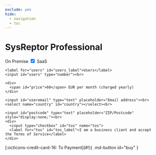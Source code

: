 ```yaml
---
exclude: yes
hide:
  - navigation
  - toc
---
```


<link rel="stylesheet" href="/stylesheets/order.css">
<script src="https://cdn.paddle.com/paddle/paddle.js"></script>

# SysReptor Professional

<div class="checkout-container" id="checkout-container"></div>
  <form id="pre-checkout">
    <div>
      <label for="saas" unselectable>On Premise</label>
      <label class="switch">
        <input type="checkbox" id="saas" checked>
        <span class="slider round"></span>
      </label>
      <label for="saas" unselectable>SaaS</label>
      <br>
    </div>
    
    <label for="users" id="users_label">Users</label>
    <input id="users" type="number"><br>

    <div>
      <span id="price">60</span> EUR per month (charged yearly)
    </div>

    <input id="useremail" type="text" placeholder="Email address"><br>
    <select name="country" id="country"></select><br>

    <input id="postcode" type="text" placeholder="ZIP/Postcode" style="display:none;"><br>
    <div>
      <input type="checkbox" id="tos" name="tos">
      <label for="tos" id="tos_label">I am a business client and accept the Terms of Service</label>
    </div>
  </form>
  [:octicons-credit-card-16: To Payment](#!){ .md-button id="buy" }
</div>

<script type="text/javascript">
  add_countries();
  Paddle.Setup({ vendor: 9630 });
  Paddle.Environment.set('sandbox');
  
  function open_checkout() {
    var tos = document.getElementById("tos");
    if (tos.checked != true) {
      document.getElementById("tos_label").style.color = "crimson";
      return;
    }
    var container = document.getElementById("checkout-container");
    container.innerHTML = '';
    var form = document.getElementById('pre-checkout');
    Paddle.Checkout.open({
      method: 'inline', // set to `inline`
      product: 41490, // replace with a product ID or plan ID
      email: form.useremail.value,
      country: form.country.value,
      postcode: form.postcode.value,
      quantity: form.users.value,
      passthrough: '{tos_accepted: tos.checked, saas: document.getElementById(\'saas\').checked}',
      allowQuantity: true,
      disableLogout: true,
      frameTarget: 'checkout-container', // className of your checkout <div>
      frameInitialHeight: 450, //
      frameStyle: 'width:100%; min-width:312px; background-color: transparent; border: none;' // `min-width` must be set to `286px` or above with checkout padding off; `312px` with checkout padding on.
    });
  }
  document.getElementById('buy').addEventListener('click', open_checkout, false);

  var users = document.getElementById("users");
  var price = document.getElementById("price");
  function update_price() {
    var users_number = parseInt(users.value);
    if (!(Number.isInteger(users_number)) || users_number < 1) {
      users.value = 1;
      users_number = 1;
    }
    price.innerText = users_number*50;
  }
  update_price();
  users.onchange = update_price;

  var select = document.getElementById("country");
  zip_required = ["AU","CA","FR","DE","IN","IT","NL","ES","GB","US"]
  select.onchange=function(){
    if(zip_required.indexOf(select.value)>-1){
      document.getElementById("postcode").style.display="inline";
    }else{
      document.getElementById("postcode").style.display="none";
    }
  }
  function add_countries() {
    html = "";
    obj_fav = {

    }
    obj = {
      "Austria": "AT",
      "Germany": "DE",
      "Australia": "AU",
      "France": "FR",
      "Netherlands": "NL",
      "Spain": "ES",
      "Switzerland": "CH",
      "United Kingdom": "GB",
      "United States": "US",
      "Aland Islands": "AX",
      "Albania": "AL",
      "Algeria": "DZ",
      "American Samoa": "AS",
      "Andorra": "AD",
      "Angola": "AO",
      "Anguilla": "AI",
      "Antigua and Barbuda": "AG",
      "Argentina": "AR",
      "Armenia": "AM",
      "Aruba": "AW",
      "Azerbaijan": "AZ",
      "Bahamas": "BS",
      "Bahrain": "BH",
      "Bangladesh": "BD",
      "Barbados": "BB",
      "Belgium": "BE",
      "Belize": "BZ",
      "Benin": "BJ",
      "Bermuda": "BM",
      "Bhutan": "BT",
      "Bolivia": "BO",
      "Bonaire, Sint Eustatius and Saba": "BQ",
      "Bosnia and Herzegovina": "BA",
      "Botswana": "BW",
      "Bouvet Island": "BV",
      "Brazil": "BR",
      "Brit. Indian Ocean": "IO",
      "British Virgin Islands": "VG",
      "Brunei": "BN",
      "Bulgaria": "BG",
      "Burkina Faso": "BF",
      "Cambodia": "KH",
      "Cameroon": "CM",
      "Canada": "CA",
      "Cape Verde": "CV",
      "Cayman Islands": "KY",
      "Chad": "TD",
      "Chile": "CL",
      "China": "CN",
      "Christmas Island": "CX",
      "Cocos Islands": "CC",
      "Colombia": "CO",
      "Comoros": "KM",
      "Cook Islands": "CK",
      "Costa Rica": "CR",
      "Cote D’Ivoire": "CI",
      "Croatia": "HR",
      "Curaçao": "CW",
      "Cyprus": "CY",
      "Czech Republic": "CZ",
      "Denmark": "DK",
      "Djibouti": "DJ",
      "Dominica": "DM",
      "Dominican Republic": "DO",
      "Ecuador": "EC",
      "Egypt": "EG",
      "El Salvador": "SV",
      "Equatorial Guinea": "GQ",
      "Eritrea": "ER",
      "Estonia": "EE",
      "Ethiopia": "ET",
      "Falkland Islands": "FK",
      "Faroe Islands": "FO",
      "Fiji": "FJ",
      "Finland": "FI",
      "French Guiana": "GF",
      "French Polynesia": "PF",
      "French Southern Terr.": "TF",
      "Gabon": "GA",
      "Gambia": "GM",
      "Georgia": "GE",
      "Ghana": "GH",
      "Gibraltar": "GI",
      "Greece": "GR",
      "Greenland": "GL",
      "Grenada": "GD",
      "Guadeloupe": "GP",
      "Guam": "GU",
      "Guatemala": "GT",
      "Guernsey": "GG",
      "Guinea": "GN",
      "Guinea-Bissau": "GW",
      "Guyana": "GY",
      "Haiti": "HT",
      "Heard/ Mcdonald Islands": "HM",
      "Holy See/ Vatican City": "VA",
      "Honduras": "HN",
      "Hong Kong": "HK",
      "Hungary": "HU",
      "Iceland": "IS",
      "India": "IN",
      "Indonesia": "ID",
      "Ireland": "IE",
      "Isle of Man": "IM",
      "Israel": "IL",
      "Italy": "IT",
      "Jamaica": "JM",
      "Japan": "JP",
      "Jersey": "JE",
      "Jordan": "JO",
      "Kazakhstan": "KZ",
      "Kenya": "KE",
      "Kiribati": "KI",
      "Kosovo": "XK",
      "Kuwait": "KW",
      "Kyrgyzstan": "KG",
      "Lao People’s DR": "LA",
      "Latvia": "LV",
      "Lesotho": "LS",
      "Liechtenstein": "LI",
      "Lithuania": "LT",
      "Luxembourg": "LU",
      "Macao": "MO",
      "Macedonia": "MK",
      "Madagascar": "MG",
      "Malawi": "MW",
      "Malaysia": "MY",
      "Maldives": "MV",
      "Mali": "ML",
      "Malta": "MT",
      "Marshall Islands": "MH",
      "Martinique": "MQ",
      "Mauritania": "MR",
      "Mauritius": "MU",
      "Mayotte": "YT",
      "Mexico": "MX",
      "Micronesia": "FM",
      "Moldova": "MD",
      "Monaco": "MC",
      "Mongolia": "MN",
      "Montenegro": "ME",
      "Montserrat": "MS",
      "Morocco": "MA",
      "Mozambique": "MZ",
      "Namibia": "NA",
      "Nauru": "NR",
      "Nepal": "NP",
      "Netherlands Antilles": "AN",
      "New Caledonia": "NC",
      "New Zealand": "NZ",
      "Niger": "NE",
      "Nigeria": "NG",
      "Niue": "NU",
      "Norfolk Island": "NF",
      "Northern Mariana Islands": "MP",
      "Norway": "NO",
      "Oman": "OM",
      "Pakistan": "PK",
      "Palau": "PW",
      "Palestinian Territory": "PS",
      "Panama": "PA",
      "Papua New Guinea": "PG",
      "Paraguay": "PY",
      "Peru": "PE",
      "Philippines": "PH",
      "Pitcairn": "PN",
      "Poland": "PL",
      "Portugal": "PT",
      "Puerto Rico": "PR",
      "Qatar": "QA",
      "Republic of Serbia": "RS",
      "Reunion": "RE",
      "Romania": "RO",
      "Rwanda": "RW",
      "S. Georgia/ Sandwich Islands": "GS",
      "Saint Helena": "SH",
      "Saint Kitts and Nevis": "KN",
      "Saint Lucia": "LC",
      "Saint Martin": "MF",
      "Saint Pierre and Miquelon": "PM",
      "Saint Vincent/ Grenadines": "VC",
      "Samoa": "WS",
      "San Marino": "SM",
      "Sao Tome and Principe": "ST",
      "Saudi Arabia": "SA",
      "Senegal": "SN",
      "Seychelles": "SC",
      "Singapore": "SG",
      "Slovakia": "SK",
      "Slovenia": "SI",
      "Solomon Islands": "SB",
      "South Africa": "ZA",
      "South Korea": "KR",
      "Sri Lanka": "LK",
      "Sudan": "SD",
      "Suriname": "SR",
      "Svalbard and Jan Mayen": "SJ",
      "Swaziland": "SZ",
      "Sweden": "SE",
      "Taiwan": "TW",
      "Tajikistan": "TJ",
      "Tanzania": "TZ",
      "Thailand": "TH",
      "Timor-Leste": "TL",
      "Togo": "TG",
      "Tokelau": "TK",
      "Tonga": "TO",
      "Trinidad and Tobago": "TT",
      "Tunisia": "TN",
      "Turkey": "TR",
      "Turkmenistan": "TM",
      "Turks and Caicos Islands": "TC",
      "Tuvalu": "TV",
      "U.S. Virgin Islands": "VI",
      "Uganda": "UG",
      "Ukraine": "UA",
      "United Arab Emirates": "AE",
      "United States (M.O.I.)": "UM",
      "Uruguay": "UY",
      "Uzbekistan": "UZ",
      "Vanuatu": "VU",
      "Vietnam": "VN",
      "Wallis and Futuna": "WF",
      "Western Sahara": "EH",
      "Zambia": "ZM"
    }
    html += "<optgroup><option disabled selected value> -- select your country -- </option></optgroup><optgroup>"
    for(var key in obj_fav) {
      html += "<option value=" + obj_fav[key]  + ">" + key + "</option>"
    }
    html += "</optgroup><optgroup>"
    for(var key in obj) {
      html += "<option value=" + obj[key]  + ">" + key + "</option>"
    }
    html += "</optgroup>"
    document.getElementById("country").innerHTML = html;
  }
</script>
